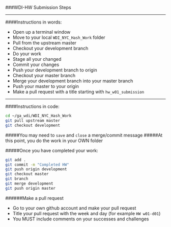 ###WDI-HW Submission Steps

---

####Instructions in words:
- Open up a terminal window
- Move to your local `WDI_NYC_Hash_Work` folder
- Pull from the upstream master
- Checkout your development branch
- Do your work
- Stage all your changed
- Commit your changes
- Push your development branch to origin
- Checkout your master branch
- Merge your development branch into your master branch
- Push your master to your origin
- Make a pull request with a title starting with `hw_w01_submission`

---

####Instructions in code:
```bash
cd ~/ga_wdi/WDI_NYC_Hash_Work
git pull upstream master
git checkout development
```

#####You may need to `save` and `close` a merge/commit message
#####At this point, you do the work in your OWN folder

#####Once you have completed your work:
```bash
git add .
git commit -m "Completed HW"
git push origin development
git checkout master
git branch
git merge development
git push origin master
```

######Make a pull request
- Go to your own github account and make your pull request
- Title your pull request with the week and day (for example `HW w01-d01`)
- You MUST include comments on your successes and challenges
